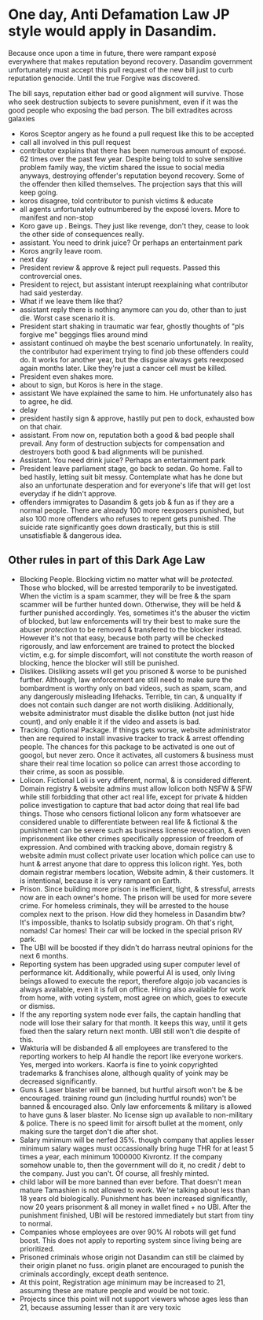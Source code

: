 # One day, Anti Defamation Law JP style would apply in Dasandim.

Because once upon a time in future, there were rampant exposé everywhere that makes reputation beyond recovery. Dasandim government unfortunately must accept this pull request of the new bill just to curb reputation genocide. Until the true Forgive was discovered.

The bill says, reputation either bad or good alignment will survive. Those who seek destruction subjects to severe punishment, even if it was the good people who exposing the bad person. The bill extradites across galaxies

- Koros Sceptor angery as he found a pull request like this to be accepted
- call all involved in this pull request
- contributor explains that there has been numerous amount of exposé. 62 times over the past few year. Despite being told to solve sensitive problem family way, the victim shared the issue to social media anyways, destroying offender's reputation beyond recovery. Some of the offender then killed themselves. The projection says that this will keep going.
- koros disagree, told contributor to punish victims & educate
- all agents unfortunately outnumbered by the exposé lovers. More to manifest and non-stop
- Koro gave up . Beings. They just like revenge, don't they, cease to look the other side of consequences really.
- assistant. You need to drink juice? Or perhaps an entertainment park
- Koros angrily leave room.
- next day
- President review & approve & reject pull requests. Passed this controvercial ones.
- President to reject, but assistant interupt reexplaining what contributor had said yesterday.
- What if we leave them like that?
- assistant reply there is nothing anymore can you do, other than to just die. Worst case scenario it is.
- President start shaking in traumatic war fear, ghostly thoughts of "pls forgive me" beggings flies around mind
- assistant continued oh maybe the best scenario unfortunately. In reality, the contributor had experiment trying to find job these offenders could do. It works for another year, but the disguise always gets reexposed again months later. Like they're just a cancer cell must be killed.
- President even shakes more. 
- about to sign, but Koros is here in the stage.
- assistant We have explained the same to him. He unfortunately also has to agree, he did.
- delay
- president hastily sign & approve, hastily put pen to dock, exhausted bow on that chair.
- assistant. From now on, reputation both a good & bad people shall prevail. Any form of destruction subjects for compensation and destroyers both good & bad alignments will be punished.
- Assistant. You need drink juice? Perhaps an entertainment park
- President leave parliament stage, go back to sedan. Go home. Fall to bed hastily, letting suit bit messy. Contemplate what has he done but also an unfortunate desperation and for everyone's life that will get lost everyday if he didn't approve.
- offenders immigrates to Dasandim & gets job & fun as if they are a normal people. There are already 100 more reexposers punished, but also 100 more offenders who refuses to repent gets punished. The suicide rate significantly goes down drastically, but this is still unsatisfiable & dangerous idea.

## Other rules in part of this Dark Age Law

- Blocking People. Blocking victim no matter what will be *protected*. Those who blocked, will be arrested temporarily to be investigated. When the victim is a spam scammer, they will be free & the spam scammer will be further hunted down. Otherwise, they will be held & further punished accordingly. Yes, sometimes it's the abuser the victim of blocked, but law enforcements will try their best to make sure the abuser *protection* to be removed & transfered to the blocker instead. However it's not that easy, because both party will be checked rigorously, and law enforcement are trained to protect the blocked victim, e.g. for simple discomfort, will not constitute the worth reason of blocking, hence the blocker will still be punished.
- Dislikes. Disliking assets will get you prisoned & worse to be punished further. Although, law enforcement are still need to make sure the bombardment is worthy only on bad videos, such as spam, scam, and any dangerously misleading lifehacks. Terrible, tin can, & unquality if does not contain such danger are not worth disliking. Additionally, website administrator must disable the dislike button (not just hide count), and only enable it if the video and assets is bad.
- Tracking. Optional Package. If things gets worse, website administrator then are required to install invasive tracker to track & arrest offending people. The chances for this package to be activated is one out of googol, but never zero. Once it activates, all customers & business must share their real time location so police can arrest those according to their crime, as soon as possible.
- Lolicon. Fictional Loli is very different, normal, & is considered different. Domain registry & website admins must allow lolicon both NSFW & SFW while still forbidding that other act real life, except for private & hidden police investigation to capture that bad actor doing that real life bad things. Those who censors fictional lolicon any form whatsoever are considered unable to differentiate between real life & fictional & the punishment can be severe such as business license revocation, & even imprisonment like other crimes specifically oppression of freedom of expression. And combined with tracking above, domain registry & website admin must collect private user location which police can use to hunt & arrest anyone that dare to oppress this lolicon right. Yes, both domain registrar members location, Website admin, & their customers. It is intentional, because it is very rampant on Earth.
- Prison. Since building more prison is inefficient, tight, & stressful, arrests now are in each owner's home. The prison will be used for more severe crime. For homeless criminals, they will be arrested to the house complex next to the prison. How did they homeless in Dasandim btw? It's impossible, thanks to Isolatip subsidy program. Oh that's right, nomads! Car homes! Their car will be locked in the special prison RV park.
- The UBI will be boosted if they didn't do harrass neutral opinions for the next 6 months.
- Reporting system has been upgraded using super computer level of performance kit. Additionally, while powerful AI is used, only living beings allowed to execute the report, therefore algojo job vacancies is always available, even it is full on office. Hiring also available for work from home, with voting system, most agree on which, goes to execute or dismiss.
- If the any reporting system node ever fails, the captain handling that node will lose their salary for that month. It keeps this way, until it gets fixed then the salary return next month. UBI still won't die despite of this.
- Wakturia will be disbanded & all employees are transfered to the reporting workers to help AI handle the report like everyone workers. Yes, merged into workers. Kaorfa is fine to yoink copyrighted trademarks & franchises alone, although quality of yoink may be decreased significantly.
- Guns & Laser blaster will be banned, but hurtful airsoft won't be & be encouraged. training round gun (including hurtful rounds) won't be banned & encouraged also. Only law enforcements & military is allowed to have guns & laser blaster. No license sign up available to non-military & police. There is no speed limit for airsoft bullet at the moment, only making sure the target don't die after shot.
- Salary minimum will be nerfed 35%. though company that applies lesser minimum salary wages must occassionally bring huge THR for at least 5 times a year, each minimum 1000000 Kivrontz. If the company somehow unable to, then the government will do it, no credit / debt to the company. Just you can't. Of course, all freshly minted.
- child labor will be more banned than ever before. That doesn't mean mature Tamashien is not allowed to work. We're talking about less than 18 years old biologically. Punishment has been increased significantly, now 20 years prisonment & all money in wallet fined + no UBI. After the punishment finished, UBI will be restored immediately but start from tiny to normal.
- Companies whose employees are over 90% AI robots will get fund boost. This does not apply to reporting system since living being are prioritized.
- Prisoned criminals whose origin not Dasandim can still be claimed by their origin planet no fuss. origin planet are encouraged to punish the criminals accordingly, except death sentence.
- At this point, Registration age minimum may be increased to 21, assuming these are mature people and would be not toxic.
- Projects since this point will not support viewers whose ages less than 21, because assuming lesser than it are very toxic